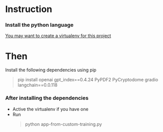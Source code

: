 # Instruction 
### Install the python language

[You may want to create a virtualenv for this project](https://stackoverflow.com/questions/39561398/is-it-possible-to-install-a-package-only-in-current-project-with-pip)

# Then
Install the following dependencies using pip 
> pip install openai gpt_index==0.4.24 PyPDF2 PyCryptodome gradio langchain==0.0.118
 ### After installing the dependencies 
 - Active the virtualenv if you have one
 - Run
    > python app-from-custom-training.py
